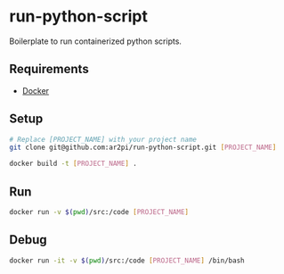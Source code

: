# run-python-script

Boilerplate to run containerized python scripts.

## Requirements

- [Docker](https://www.docker.com/)

## Setup

```sh
# Replace [PROJECT_NAME] with your project name
git clone git@github.com:ar2pi/run-python-script.git [PROJECT_NAME]

docker build -t [PROJECT_NAME] .
```

## Run

```sh
docker run -v $(pwd)/src:/code [PROJECT_NAME]
```

## Debug

```sh
docker run -it -v $(pwd)/src:/code [PROJECT_NAME] /bin/bash
```
